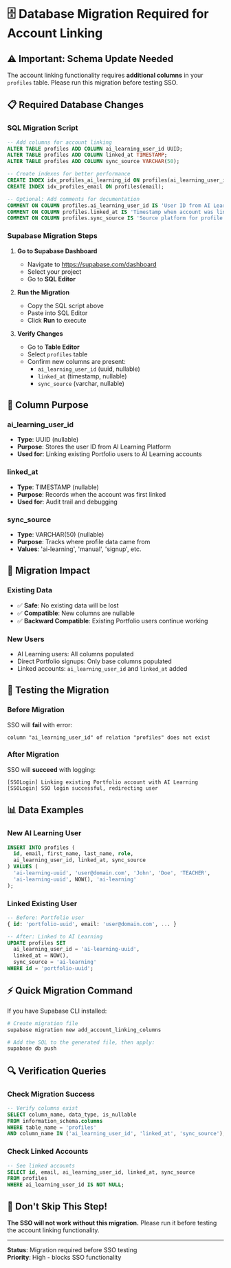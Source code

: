 # 🗄️ Database Migration Required for Account Linking

## ⚠️ **Important: Schema Update Needed**

The account linking functionality requires **additional columns** in your `profiles` table. Please run this migration before testing SSO.

## 📋 **Required Database Changes**

### **SQL Migration Script**
```sql
-- Add columns for account linking
ALTER TABLE profiles ADD COLUMN ai_learning_user_id UUID;
ALTER TABLE profiles ADD COLUMN linked_at TIMESTAMP;
ALTER TABLE profiles ADD COLUMN sync_source VARCHAR(50);

-- Create indexes for better performance
CREATE INDEX idx_profiles_ai_learning_id ON profiles(ai_learning_user_id);
CREATE INDEX idx_profiles_email ON profiles(email);

-- Optional: Add comments for documentation
COMMENT ON COLUMN profiles.ai_learning_user_id IS 'User ID from AI Learning Platform for account linking';
COMMENT ON COLUMN profiles.linked_at IS 'Timestamp when account was linked to AI Learning';
COMMENT ON COLUMN profiles.sync_source IS 'Source platform for profile data (ai-learning, manual, etc.)';
```

### **Supabase Migration Steps**

1. **Go to Supabase Dashboard**
   - Navigate to https://supabase.com/dashboard
   - Select your project
   - Go to **SQL Editor**

2. **Run the Migration**
   - Copy the SQL script above
   - Paste into SQL Editor
   - Click **Run** to execute

3. **Verify Changes**
   - Go to **Table Editor**
   - Select `profiles` table
   - Confirm new columns are present:
     - `ai_learning_user_id` (uuid, nullable)
     - `linked_at` (timestamp, nullable)  
     - `sync_source` (varchar, nullable)

## 🎯 **Column Purpose**

### **ai_learning_user_id**
- **Type**: UUID (nullable)
- **Purpose**: Stores the user ID from AI Learning Platform
- **Used for**: Linking existing Portfolio users to AI Learning accounts

### **linked_at**
- **Type**: TIMESTAMP (nullable)
- **Purpose**: Records when the account was first linked
- **Used for**: Audit trail and debugging

### **sync_source**
- **Type**: VARCHAR(50) (nullable)
- **Purpose**: Tracks where profile data came from
- **Values**: 'ai-learning', 'manual', 'signup', etc.

## 🔄 **Migration Impact**

### **Existing Data**
- ✅ **Safe**: No existing data will be lost
- ✅ **Compatible**: New columns are nullable
- ✅ **Backward Compatible**: Existing Portfolio users continue working

### **New Users**
- AI Learning users: All columns populated
- Direct Portfolio signups: Only base columns populated
- Linked accounts: `ai_learning_user_id` and `linked_at` added

## 🧪 **Testing the Migration**

### **Before Migration**
SSO will **fail** with error:
```
column "ai_learning_user_id" of relation "profiles" does not exist
```

### **After Migration**  
SSO will **succeed** with logging:
```
[SSOLogin] Linking existing Portfolio account with AI Learning
[SSOLogin] SSO login successful, redirecting user
```

## 📊 **Data Examples**

### **New AI Learning User**
```sql
INSERT INTO profiles (
  id, email, first_name, last_name, role,
  ai_learning_user_id, linked_at, sync_source
) VALUES (
  'ai-learning-uuid', 'user@domain.com', 'John', 'Doe', 'TEACHER',
  'ai-learning-uuid', NOW(), 'ai-learning'
);
```

### **Linked Existing User**
```sql
-- Before: Portfolio user
{ id: 'portfolio-uuid', email: 'user@domain.com', ... }

-- After: Linked to AI Learning
UPDATE profiles SET 
  ai_learning_user_id = 'ai-learning-uuid',
  linked_at = NOW(),
  sync_source = 'ai-learning'
WHERE id = 'portfolio-uuid';
```

## ⚡ **Quick Migration Command**

If you have Supabase CLI installed:
```bash
# Create migration file
supabase migration new add_account_linking_columns

# Add the SQL to the generated file, then apply:
supabase db push
```

## 🔍 **Verification Queries**

### **Check Migration Success**
```sql
-- Verify columns exist
SELECT column_name, data_type, is_nullable 
FROM information_schema.columns 
WHERE table_name = 'profiles' 
AND column_name IN ('ai_learning_user_id', 'linked_at', 'sync_source');
```

### **Check Linked Accounts**
```sql
-- See linked accounts
SELECT id, email, ai_learning_user_id, linked_at, sync_source
FROM profiles 
WHERE ai_learning_user_id IS NOT NULL;
```

## 🚨 **Don't Skip This Step!**

**The SSO will not work without this migration.** Please run it before testing the account linking functionality.

---

**Status**: Migration required before SSO testing  
**Priority**: High - blocks SSO functionality
